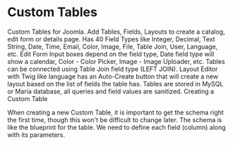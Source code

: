 # Custom Tables
Custom Tables for Joomla. Add Tables, Fields, Layouts to create a catalog, edit form or details page.
Has 40 Field Types like Integer, Decimal, Text String, Date, Time, Email, Color, Image, File, Table Join, User, Language, etc.
Edit Form Input boxes depend on the field type, Date field type will show a calendar, Color - Color Picker, Image - Image Uploader, etc.
Tables can be connected using Table Join field type (LEFT JOIN).
Layout Editor with Twig like language has an Auto-Create button that will create a new layout based on the list of fields the table has.
Tables are stored in MySQL or Maria database, all queries and field values are sanitized.
Creating a Custom Table

When creating a new Custom Table, it is important to get the schema right the first time, though this won't be difficult to change later.
The schema is like the blueprint for the table. We need to define each field (column) along with its parameters.
